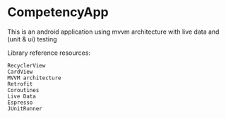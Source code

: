 # CompetencyApp
This is an android application using mvvm architecture with live data and (unit & ui) testing

Library reference resources:

    RecyclerView
    CardView
    MVVM architecture
    Retrofit
    Coroutines
    Live Data
    Espresso
    JUnitRunner
